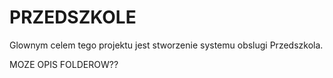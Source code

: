 # PRZEDSZKOLE

Glownym celem tego projektu jest stworzenie systemu obslugi Przedszkola.

MOZE OPIS FOLDEROW??
